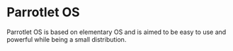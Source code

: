 # Parrotlet OS

Parrotlet OS is based on elementary OS and is aimed to be easy to use and powerful while being a small distribution. 
